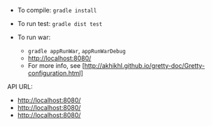 - To compile: `gradle install`
- To run test: `gradle dist test`

- To run war: 
    - `gradle appRunWar`, `appRunWarDebug`
    - [http://localhost:8080/](http://localhost:8080/)
    - For more info, see [http://akhikhl.github.io/gretty-doc/Gretty-configuration.html]

API URL:
- [http://localhost:8080/](http://localhost:8080/api/jobs/status?id=1)
- [http://localhost:8080/](http://localhost:8080/api/jobs/running)
- [http://localhost:8080/](http://localhost:8080/api/jobs)